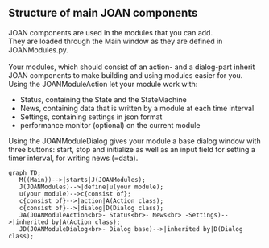 ## Structure of main JOAN components

JOAN components are used in the modules that you can add.
<br>
They are loaded through the Main window as they are defined in JOANModules.py.
<br><br>
Your modules, which should consist of an action- and a dialog-part inherit JOAN components to make building and using modules easier for you.
<br>
Using the JOANModuleAction let your module work with:
<ul>
<li>Status, containing the State and the StateMachine</li>
<li>News, containing data that is written by a module at each time interval</li>
<li>Settings, containing settings in json format</li>
<li>performance monitor (optional) on the current module</li>
</ul>

Using the JOANModuleDialog gives your module a base dialog window with three buttons:
start, stop and initialize as well as an input field for setting a timer interval, for writing news (=data).

```mermaid
graph TD;
   M((Main))-->|starts|J(JOANModules);
   J(JOANModules)-->|define|u(your module);
   u(your module)-->c{consist of};
   c{consist of}-->|action|A(Action class);
   c{consist of}-->|dialog|D(Dialog class);
   JA(JOANModuleAction<br>- Status<br>- News<br> -Settings)-->|inherited by|A(Action class);
   JD(JOANModuleDialog<br>- Dialog base)-->|inherited by|D(Dialog class);
```
